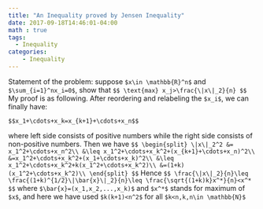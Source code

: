 ```yaml
---
title: "An Inequality proved by Jensen Inequality"
date: 2017-09-18T14:46:01-04:00
math : true
tags:
  - Inequality
categories:
    - Inequality
---
```

Statement of the problem:
suppose `$x\in \mathbb{R}^n$` and `$\sum_{i=1}^nx_i=0$`, show that
`$$
\text{max} x_j>\frac{\|x\|_2}{n}
$$`
My proof is as following.
After reordering and relabeling the `$x_i$`, we can finally have:

`$$x_1+\cdots+x_k=x_{k+1}+\cdots+x_n$$`

where left side consists of positive numbers while the right side consists of non-positive numbers.
Then we have
`$$
\begin{split}
\|x\|_2^2 &= x_1^2+\cdots+x_n^2\\
&\leq x_1^2+\cdots+x_k^2+(x_{k+1}+\cdots+x_n)^2\\
&=x_1^2+\cdots+x_k^2+(x_1+\cdots+x_k)^2\\
&\leq x_1^2+\cdots+x_k^2+k(x_1^2+\cdots+x_k^2)\\
&=(1+k)(x_1^2+\cdots+x_k^2)\\
\end{split}
$$`
Hence
`$$
\frac{\|x\|_2}{n}\leq \frac{(1+k)^{1/2}\|\bar{x}\|_2}{n}\leq \frac{\sqrt{(1+k)k}x^*}{n}<x^*
$$`
where `$\bar{x}=(x_1,x_2,...,x_k)$` and `$x^*$` stands for maximum of `$x$`, and here we have used `$k(k+1)<n^2$` for all `$k<n,k,n\in \mathbb{N}$`
